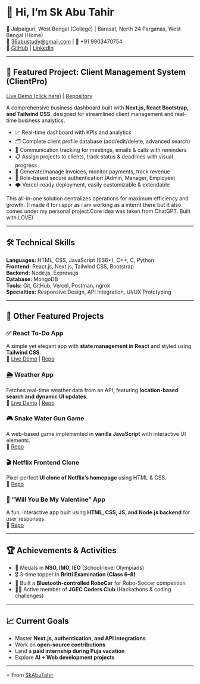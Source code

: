 # 👋 Hi, I’m Sk Abu Tahir

📍 Jalpaiguri, West Bengal (College) | Barasat, North 24 Parganas, West Bengal (Home)  
📧 36abustudy@gmail.com | 📱 +91 9903470754  
🔗 [GitHub](https://github.com/SkAbuTahir) | [LinkedIn](https://www.linkedin.com/in/sk-abu-tahir-)

---

## 🚀 Featured Project: Client Management System (ClientPro)

[Live Demo (click here)](https://new-client-management-system-vercel-plum.vercel.app/) | [Repository](https://github.com/SkAbuTahir/New_Client-Management-System_Vercel)

A comprehensive business dashboard built with **Next.js, React Bootstrap, and Tailwind CSS**, designed for streamlined client management and real-time business analytics.

- 📈 Real-time dashboard with KPIs and analytics
- 🗂 Complete client profile database (add/edit/delete, advanced search)
- 💬 Communication tracking for meetings, emails & calls with reminders
- 📋 Assign projects to clients, track status & deadlines with visual progress
- 🧾 Generate/manage invoices, monitor payments, track revenue
- 🔐 Role-based secure authentication (Admin, Manager, Employee)
- 🌩️ Vercel-ready deployment, easily customizable & extendable

This all-in-one solution centralizes operations for maximum efficiency and growth. (I made it for iisppr as i am working as a internt there but it also comes under my personal project.Core idea was teken from ChatGPT. Built with LOVE)

---

## 🛠️ Technical Skills

**Languages:** HTML, CSS, JavaScript (ES6+), C++, C, Python  
**Frontend:** React.js, Next.js, Tailwind CSS, Bootstrap  
**Backend:** Node.js, Express.js  
**Database:** MongoDB  
**Tools:** Git, GitHub, Vercel, Postman, ngrok  
**Specialties:** Responsive Design, API Integration, UI/UX Prototyping

---

## 📂 Other Featured Projects

### ✅ React To-Do App
A simple yet elegant app with **state management in React** and styled using **Tailwind CSS**.  
🔗 [Live Demo](https://react-todo-app-six-lime-28.vercel.app/) | [Repo](https://github.com/SkAbuTahir/react-todo-app)

### 🌦 Weather App
Fetches real-time weather data from an API, featuring **location-based search and dynamic UI updates**.  
🔗 [Live Demo](https://react-weather-app-ten-peach.vercel.app/) | [Repo](https://github.com/SkAbuTahir/react-weather-app)

### 🎮 Snake Water Gun Game
A web-based game implemented in **vanilla JavaScript** with interactive UI elements.  
🔗 [Repo](https://github.com/SkAbuTahir/Snake-Water-Gun-game)

### 🎬 Netflix Frontend Clone
Pixel-perfect **UI clone of Netflix’s homepage** using HTML & CSS.  
🔗 [Repo](https://github.com/SkAbuTahir/Netflix_frontend_clone-html-css)

### 💖 “Will You Be My Valentine” App
A fun, interactive app built using **HTML, CSS, JS, and Node.js backend** for user responses.  
🔗 [Repo](https://github.com/SkAbuTahir/usingExpress-willYouBeMyValentine)


---

## 🏆 Achievements & Activities

- 🏅 Medals in **NSO, IMO, IEO** (School-level Olympiads)
- 🎖 3-time topper in **Britti Examination (Class 6–8)**
- 🤖 Built a **Bluetooth-controlled RoboCar** for Robo-Soccer competition
- 👨‍💻 Active member of **JGEC Coders Club** (Hackathons & coding challenges)

---

## 📈 Current Goals

- Master **Next.js, authentication, and API integrations**
- Work on **open-source contributions**
- Land a **paid internship during Puja vacation**
- Explore **AI + Web development projects**

---

⭐️ From [SkAbuTahir](https://github.com/SkAbuTahir)

